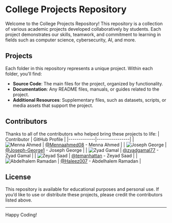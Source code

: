 # College Projects Repository

Welcome to the College Projects Repository! This repository is a collection of various academic projects developed collaboratively by students. Each project demonstrates our skills, teamwork, and commitment to learning in fields such as computer science, cybersecurity, AI, and more.

## Projects

Each folder in this repository represents a unique project. Within each folder, you’ll find:

- **Source Code**: The main files for the project, organized by functionality.
- **Documentation**: Any README files, manuals, or guides related to the project.
- **Additional Resources**: Supplementary files, such as datasets, scripts, or media assets that support the project.

## Contributors

Thanks to all of the contributors who helped bring these projects to life:
| Contributor | GitHub Profile |
|-------------|----------------|
| ![Menna Ahmed](https://github.com/Mennaahmed08.png?size=100) | [@Mennaahmed08](https://github.com/Mennaahmed08) - Menna Ahmed |
| ![Joseph George](https://github.com/Joseph-George1.png?size=100) | [@Joseph-George1](https://github.com/Joseph-George1) - Joseph George |
| ![Zyad Gamal](https://github.com/zyadgamal77.png?size=100) | [@zyadgamal77](https://github.com/zyadgamal77) - Zyad Gamal |
| ![Zeyad Saad](https://github.com/temanhattan.png?size=100) | [@temanhattan](https://github.com/temanhattan) - Zeyad Saad |
| ![Abdelhalem Ramadan](https://github.com/Haleez007.png?size=100) | [@Haleez007](https://github.com/Haleez007) - Abdelhalem Ramadan |

## License

This repository is available for educational purposes and personal use. If you’d like to use or distribute these projects, please credit the contributors listed above.

---

Happy Coding!
